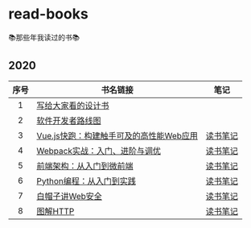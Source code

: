 # read-books
📚那些年我读过的书📚

## 2020

序号 | 书名链接 | 笔记 |
:-: | --- | --- |
1 | [写给大家看的设计书](https://book.douban.com/subject/3323633/) | |
2 | [软件开发者路线图](https://book.douban.com/subject/4924164/) | |
3 | [Vue.js快跑：构建触手可及的高性能Web应用](https://book.douban.com/subject/30391161/) | [读书笔记](https://github.com/sishenhei7/read-books/issues/1) |
4 | [Webpack实战：入门、进阶与调优](https://book.douban.com/subject/34430881/) | [读书笔记](https://github.com/sishenhei7/read-books/issues/2) |
5 | [前端架构：从入门到微前端](https://book.douban.com/subject/33477112/) | [读书笔记](https://github.com/sishenhei7/read-books/issues/3) |
6 | [Python编程：从入门到实践](https://book.douban.com/subject/26829016/) | [读书笔记](https://github.com/sishenhei7/read-books/issues/5) |
7 | [白帽子讲Web安全](https://book.douban.com/subject/10546925/) | [读书笔记](https://github.com/sishenhei7/read-books/issues/6) |
8 | [图解HTTP](https://book.douban.com/subject/25863515/) | [读书笔记](https://github.com/sishenhei7/read-books/issues/7) |

